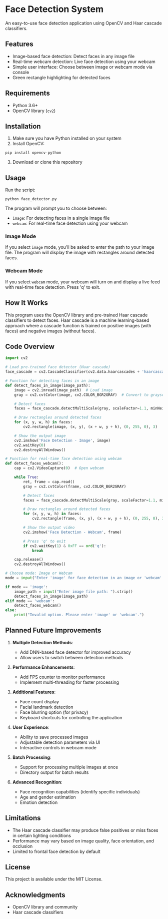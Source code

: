 # Face Detection System

An easy-to-use face detection application using OpenCV and Haar cascade classifiers.

## Features

- Image-based face detection: Detect faces in any image file
- Real-time webcam detection: Live face detection using your webcam
- Simple user interface: Choose between image or webcam mode via console
- Green rectangle highlighting for detected faces

## Requirements

- Python 3.6+
- OpenCV library (`cv2`)

## Installation

1. Make sure you have Python installed on your system
2. Install OpenCV:
```
pip install opencv-python
```
3. Download or clone this repository

## Usage

Run the script:
```
python face_detector.py
```

The program will prompt you to choose between:
- `image`: For detecting faces in a single image file
- `webcam`: For real-time face detection using your webcam

### Image Mode
If you select `image` mode, you'll be asked to enter the path to your image file. The program will display the image with rectangles around detected faces.

### Webcam Mode
If you select `webcam` mode, your webcam will turn on and display a live feed with real-time face detection. Press 'q' to exit.

## How It Works

This program uses the OpenCV library and pre-trained Haar cascade classifiers to detect faces. Haar cascade is a machine learning-based approach where a cascade function is trained on positive images (with faces) and negative images (without faces).

## Code Overview

```python
import cv2

# Load pre-trained face detector (Haar cascade)
face_cascade = cv2.CascadeClassifier(cv2.data.haarcascades + 'haarcascade_frontalface_default.xml')

# Function for detecting faces in an image
def detect_faces_in_image(image_path):
    image = cv2.imread(image_path)  # Load image
    gray = cv2.cvtColor(image, cv2.COLOR_BGR2GRAY)  # Convert to grayscale

    # Detect faces
    faces = face_cascade.detectMultiScale(gray, scaleFactor=1.1, minNeighbors=5, minSize=(30, 30))

    # Draw rectangles around detected faces
    for (x, y, w, h) in faces:
        cv2.rectangle(image, (x, y), (x + w, y + h), (0, 255, 0), 3)

    # Show the output image
    cv2.imshow('Face Detection - Image', image)
    cv2.waitKey(0)
    cv2.destroyAllWindows()

# Function for real-time face detection using webcam
def detect_faces_webcam():
    cap = cv2.VideoCapture(0)  # Open webcam

    while True:
        ret, frame = cap.read()
        gray = cv2.cvtColor(frame, cv2.COLOR_BGR2GRAY)

        # Detect faces
        faces = face_cascade.detectMultiScale(gray, scaleFactor=1.1, minNeighbors=5, minSize=(30, 30))

        # Draw rectangles around detected faces
        for (x, y, w, h) in faces:
            cv2.rectangle(frame, (x, y), (x + w, y + h), (0, 255, 0), 3)

        # Show the output video
        cv2.imshow('Face Detection - Webcam', frame)

        # Press 'q' to exit
        if cv2.waitKey(1) & 0xFF == ord('q'):
            break

    cap.release()
    cv2.destroyAllWindows()

# Choose mode: Image or Webcam
mode = input("Enter 'image' for face detection in an image or 'webcam' for real-time detection: ").strip().lower()

if mode == 'image':
    image_path = input("Enter image file path: ").strip()
    detect_faces_in_image(image_path)
elif mode == 'webcam':
    detect_faces_webcam()
else:
    print("Invalid option. Please enter 'image' or 'webcam'.")
```

## Planned Future Improvements

1. **Multiple Detection Methods**:
   - Add DNN-based face detector for improved accuracy
   - Allow users to switch between detection methods

2. **Performance Enhancements**:
   - Add FPS counter to monitor performance
   - Implement multi-threading for faster processing

3. **Additional Features**:
   - Face count display
   - Facial landmark detection
   - Face blurring option (for privacy)
   - Keyboard shortcuts for controlling the application

4. **User Experience**:
   - Ability to save processed images
   - Adjustable detection parameters via UI
   - Interactive controls in webcam mode

5. **Batch Processing**:
   - Support for processing multiple images at once
   - Directory output for batch results

6. **Advanced Recognition**:
   - Face recognition capabilities (identify specific individuals)
   - Age and gender estimation
   - Emotion detection

## Limitations

- The Haar cascade classifier may produce false positives or miss faces in certain lighting conditions
- Performance may vary based on image quality, face orientation, and occlusion
- Limited to frontal face detection by default

## License

This project is available under the MIT License.

## Acknowledgments

- OpenCV library and community
- Haar cascade classifiers
